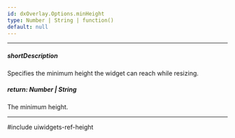 ```yaml
---
id: dxOverlay.Options.minHeight
type: Number | String | function()
default: null
---
```

---
##### shortDescription
Specifies the minimum height the widget can reach while resizing.

##### return: Number | String
The minimum height.

---
#include uiwidgets-ref-height